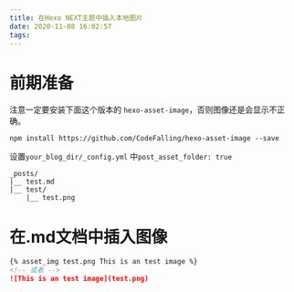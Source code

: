 ```yaml
---
title: 在Hexo NEXT主题中插入本地图片
date: 2020-11-08 16:02:57
tags:
---
```


# 前期准备

注意一定要安装下面这个版本的 ```hexo-asset-image```，否则图像还是会显示不正确。

```shell
npm install https://github.com/CodeFalling/hexo-asset-image --save
```

<!-- more -->

设置```your_blog_dir/_config.yml``` 中```post_asset_folder: true```

```shell
_posts/
|__ test.md
|__ test/
    |__ test.png
```

# 在.md文档中插入图像

```markdown
{% asset_img test.png This is an test image %}
<!-- 或者 --> 
![This is an test image](test.png)
```

